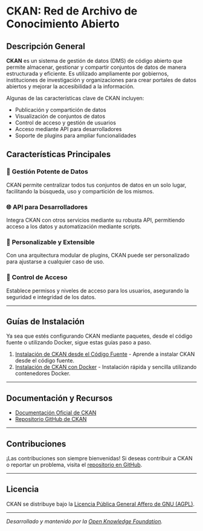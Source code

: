 # CKAN: Red de Archivo de Conocimiento Abierto

## Descripción General

**CKAN** es un sistema de gestión de datos (DMS) de código abierto que permite almacenar, gestionar y compartir conjuntos de datos de manera estructurada y eficiente. Es utilizado ampliamente por gobiernos, instituciones de investigación y organizaciones para crear portales de datos abiertos y mejorar la accesibilidad a la información.

Algunas de las características clave de CKAN incluyen:
- Publicación y compartición de datos
- Visualización de conjuntos de datos
- Control de acceso y gestión de usuarios
- Acceso mediante API para desarrolladores
- Soporte de plugins para ampliar funcionalidades

## Características Principales

### 🚀 **Gestión Potente de Datos**
CKAN permite centralizar todos tus conjuntos de datos en un solo lugar, facilitando la búsqueda, uso y compartición de los mismos.

### 🌐 **API para Desarrolladores**
Integra CKAN con otros servicios mediante su robusta API, permitiendo acceso a los datos y automatización mediante scripts.

### 🎨 **Personalizable y Extensible**
Con una arquitectura modular de plugins, CKAN puede ser personalizado para ajustarse a cualquier caso de uso.

### 🔐 **Control de Acceso**
Establece permisos y niveles de acceso para los usuarios, asegurando la seguridad e integridad de los datos.

---

## Guías de Instalación

Ya sea que estés configurando CKAN mediante paquetes, desde el código fuente o utilizando Docker, sigue estas guías paso a paso.

1. [Instalación de CKAN desde el Código Fuente](./CKAN-from-source.md) - Aprende a instalar CKAN desde el código fuente.
2. [Instalación de CKAN con Docker](./Ckan_Doker_compose.md) - Instalación rápida y sencilla utilizando contenedores Docker.

---

## Documentación y Recursos

- [Documentación Oficial de CKAN](https://docs.ckan.org/en/latest/)
- [Repositorio GitHub de CKAN](https://github.com/ckan/ckan)

---

## Contribuciones

¡Las contribuciones son siempre bienvenidas! Si deseas contribuir a CKAN o reportar un problema, visita el [repositorio en GitHub](https://github.com/ckan/ckan).

---

## Licencia

CKAN se distribuye bajo la [Licencia Pública General Affero de GNU (AGPL)](https://www.gnu.org/licenses/agpl-3.0.en.html).

---

_Desarrollado y mantenido por la [Open Knowledge Foundation](https://okfn.org)._

